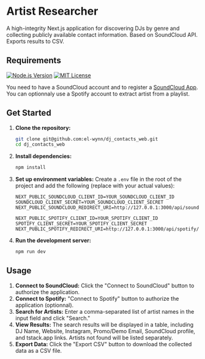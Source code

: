 # Artist Researcher

A high-integrity Next.js application for discovering DJs by genre and collecting publicly available contact information. Based on SoundCloud API. Exports results to CSV.

## Requirements

[![Node.js Version](https://img.shields.io/badge/node.js-%3E%3D18-informational)](https://nodejs.org/) [![MIT License](https://img.shields.io/badge/license-MIT-brown.svg)](https://opensource.org/licenses/MIT)

You need to have a SoundCloud account and to register a [SoundCloud App](https://developers.soundcloud.com/docs/api).
You can optionnaly use a Spotify account to extract artist from a playlist.

## Get Started

1.  **Clone the repository:**
    ```bash
    git clone git@github.com:el-wynn/dj_contacts_web.git
    cd dj_contacts_web
    ```
2.  **Install dependencies:**
    ```bash
    npm install
    ```
3.  **Set up environment variables:**
    Create a `.env` file in the root of the project and add the following (replace with your actual values):
    ```env
    NEXT_PUBLIC_SOUNDCLOUD_CLIENT_ID=YOUR_SOUNDCLOUD_CLIENT_ID
    SOUNDCLOUD_CLIENT_SECRET=YOUR_SOUNDCLOUD_CLIENT_SECRET
    NEXT_PUBLIC_SOUNDCLOUD_REDIRECT_URI=http://127.0.0.1:3000/api/soundcloud/auth/callback

    NEXT_PUBLIC_SPOTIFY_CLIENT_ID=YOUR_SPOTIFY_CLIENT_ID
    SPOTIFY_CLIENT_SECRET=YOUR_SPOTIFY_CLIENT_SECRET
    NEXT_PUBLIC_SPOTIFY_REDIRECT_URI=http://127.0.0.1:3000/api/spotify/auth/callback
    ```
4.  **Run the development server:**
    ```bash
    npm run dev
    ```

## Usage

1.  **Connect to SoundCloud:** Click the "Connect to SoundCloud" button to authorize the application.
2.  **Connect to Spotify:** "Connect to Spotify" button to authorize the application (optionnal).
3.  **Search for Artists:** Enter a comma-separated list of artist names in the input field and click "Search."
4.  **View Results:** The search results will be displayed in a table, including DJ Name, Website, Instagram, Promo/Demo Email, SoundCloud profile, and tstack.app links. Artists not found will be listed separately.
5.  **Export Data:** Click the "Export CSV" button to download the collected data as a CSV file.
